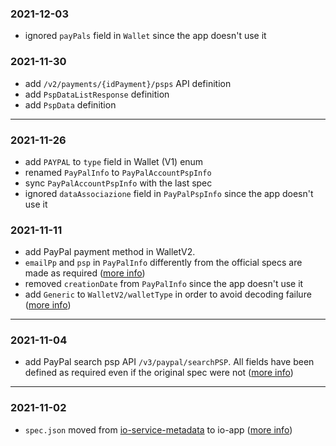 ### 2021-12-03
- ignored `payPals` field in `Wallet` since the app doesn't use it

### 2021-11-30
- add `/v2/payments/{idPayment}/psps` API definition
- add `PspDataListResponse` definition
- add `PspData` definition
----
### 2021-11-26
- add `PAYPAL` to `type` field in Wallet (V1) enum
- renamed `PayPalInfo` to `PayPalAccountPspInfo`
- sync `PayPalAccountPspInfo` with the last spec
- ignored `dataAssociazione` field in `PayPalPspInfo` since the app doesn't use it

### 2021-11-11
- add PayPal payment method in WalletV2. 
- `emailPp` and `psp` in `PayPalInfo` differently from the official specs are made as required ([more info](https://pagopa.atlassian.net/browse/IA-445))
- removed `creationDate` from `PayPalInfo` since the app doesn't use it
- add `Generic` to `WalletV2/walletType` in order to avoid decoding failure ([more info](https://github.com/pagopa/io-app/pull/3499#discussion_r754123656))
----
### 2021-11-04
- add PayPal search psp API `/v3/paypal/searchPSP`. All fields have been defined as required even if the original spec were not ([more info](https://pagopa.atlassian.net/browse/PM-253?focusedCommentId=22100))
----
### 2021-11-02
- `spec.json` moved from [io-service-metadata](https://github.com/pagopa/io-services-metadata) to io-app ([more info](https://pagopa.atlassian.net/browse/IA-409))
